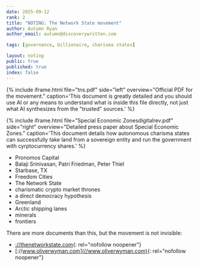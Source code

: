 ```yaml
---
date: 2025-09-12
rank: 2
title: "NOTING: The Network State movement"
author: Autumn Ryan
author_email: autumn@discoverywritten.com

tags: [governance, billionaire, charisma states]

layout: noting
public: true
published: true
index: false
---
```


{% include iframe.html file="tns.pdf"
  side="left"
  overview="Official PDF for the movement."
  caption='This document is greatly detailed and you should use AI or any means to understand what is inside this file directly, not just what AI synthesizes from the "trusted" sources.'
%}

{% include iframe.html file="Special Economic Zonesdigitalrev.pdf"
  side="right"
  overview="Detailed press paper about Special Economic Zones."
  caption='This document details how autonomous charisma states can successfully take land from a sovereign entity and run the government with cyrptocurrency shares.'
%}

- Pronomos Capital
- Balaji Srinivasan, Patri Friedman, Peter Thiel
- Starbase, TX
- Freedom Cities
- The Network State
- charismatic crypto market thrones
- a direct democracy hypothesis
- Greenland
- Arctic shipping lanes
- minerals
- frontiers

There are more documents than this, but the movement is not invisible:

- [://thenetworkstate.com](//thenetworkstate.com){: rel="nofollow noopener"}
- [://www.oliverwyman.com](//www.oliverwyman.com){: rel="nofollow noopener"}

